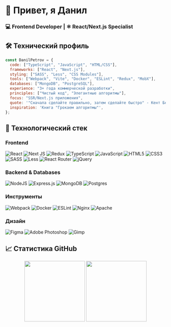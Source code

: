 # 👋 Привет, я Данил

### 💻 Frontend Developer | ⚛️ React/Next.js Specialist

## 🛠 Технический профиль

```javascript
const DanilPetrov = {
  code: ["TypeScript", "JavaScript", "HTML/CSS"],
  frameworks: ["React", "Next.js"],
  styling: ["SASS", "Less", "CSS Modules"],
  tools: ["Webpack", "Vite", "Docker", "ESLint", "Redux", "MobX"],
  databases: ["MongoDB", "PostgreSQL"],
  experience: "3+ года коммерческой разработки",
  principles: ["Чистый код", "Элегантные алгоритмы"],
  focus: "SSR/Next.js приложения",
  quote: '"Сначала сделайте правильно, затем сделайте быстро" - Кент Бек',
  inspiration: 'Книга "Грокаем алгоритмы"',
};
```

## 🚀 Технологический стек

### Frontend

![React](https://img.shields.io/badge/react-%2320232a.svg?style=for-the-badge&logo=react&logoColor=%2361DAFB) ![Next JS](https://img.shields.io/badge/Next-black?style=for-the-badge&logo=next.js&logoColor=white) ![Redux](https://img.shields.io/badge/redux-%23593d88.svg?style=for-the-badge&logo=redux&logoColor=white) ![TypeScript](https://img.shields.io/badge/typescript-%23007ACC.svg?style=for-the-badge&logo=typescript&logoColor=white) ![JavaScript](https://img.shields.io/badge/javascript-%23323330.svg?style=for-the-badge&logo=javascript&logoColor=%23F7DF1E) ![HTML5](https://img.shields.io/badge/html5-%23E34F26.svg?style=for-the-badge&logo=html5&logoColor=white) ![CSS3](https://img.shields.io/badge/css3-%231572B6.svg?style=for-the-badge&logo=css3&logoColor=white) ![SASS](https://img.shields.io/badge/SASS-hotpink.svg?style=for-the-badge&logo=SASS&logoColor=white) ![Less](https://img.shields.io/badge/less-2B4C80?style=for-the-badge&logo=less&logoColor=white) ![React Router](https://img.shields.io/badge/React_Router-CA4245?style=for-the-badge&logo=react-router&logoColor=white) ![jQuery](https://img.shields.io/badge/jquery-%230769AD.svg?style=for-the-badge&logo=jquery&logoColor=white)

### Backend & Databases

![NodeJS](https://img.shields.io/badge/node.js-6DA55F?style=for-the-badge&logo=node.js&logoColor=white) ![Express.js](https://img.shields.io/badge/express.js-%23404d59.svg?style=for-the-badge&logo=express&logoColor=%2361DAFB) ![MongoDB](https://img.shields.io/badge/MongoDB-%234ea94b.svg?style=for-the-badge&logo=mongodb&logoColor=white) ![Postgres](https://img.shields.io/badge/postgres-%23316192.svg?style=for-the-badge&logo=postgresql&logoColor=white)

### Инструменты

![Webpack](https://img.shields.io/badge/webpack-%238DD6F9.svg?style=for-the-badge&logo=webpack&logoColor=black) ![Docker](https://img.shields.io/badge/docker-%230db7ed.svg?style=for-the-badge&logo=docker&logoColor=white) ![ESLint](https://img.shields.io/badge/ESLint-4B3263?style=for-the-badge&logo=eslint&logoColor=white) ![Nginx](https://img.shields.io/badge/nginx-%23009639.svg?style=for-the-badge&logo=nginx&logoColor=white) ![Apache](https://img.shields.io/badge/apache-%23D42029.svg?style=for-the-badge&logo=apache&logoColor=white)

### Дизайн

![Figma](https://img.shields.io/badge/figma-%23F24E1E.svg?style=for-the-badge&logo=figma&logoColor=white) ![Adobe Photoshop](https://img.shields.io/badge/adobephotoshop-%2331A8FF.svg?style=for-the-badge&logo=adobephotoshop&logoColor=white) ![Gimp](https://img.shields.io/badge/Gimp-657D8B?style=for-the-badge&logo=gimp&logoColor=FFFFFF)

## 📈 Статистика GitHub

<div align="center">
  <img height="190px" src="https://github-readme-stats.vercel.app/api?username=Kotofeu&theme=dracula&hide_border=false&include_all_commits=true&count_private=false"/>
  <img height="190px" src="https://github-readme-stats.vercel.app/api/top-langs/?username=Kotofeu&layout=compact&langs_count=8&theme=dracula"/>
</div>
